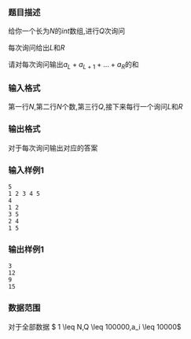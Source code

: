 ###  题目描述

给你一个长为$N$的$int$数组,进行$Q$次询问

每次询问给出$L$和$R$

请对每次询问输出$a_L+a_{L+1}+ \dots +a_R$的和

###  输入格式

第一行$N$,第二行$N$个数,第三行$Q$,接下来每行一个询问$L$和$R$

###  输出格式
对于每次询问输出对应的答案
###  输入样例1
```
5
1 2 3 4 5
4
1 2
3 5
2 4
1 5
```
###  输出样例1
```
3
12
9
15
```

###  数据范围
对于全部数据 $ 1 \leq N,Q \leq 100000,a_i \leq 10000$